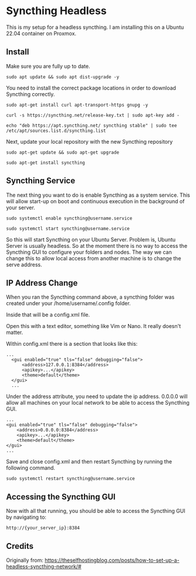 # Syncthing Headless


This is my setup for a headless syncthing.  I am installing this on a Ubuntu 22.04 container on Proxmox.

## Install

Make sure you are fully up to date.

`sudo apt update && sudo apt dist-upgrade -y`

You need to install the correct package locations in order to download Syncthing correctly.

`sudo apt-get install curl apt-transport-https gnupg -y`

`curl -s https://syncthing.net/release-key.txt | sudo apt-key add -`

`echo "deb https://apt.syncthing.net/ syncthing stable" | sudo tee /etc/apt/sources.list.d/syncthing.list`

Next, update your local repository with the new Syncthing repository

`sudo apt-get update && sudo apt-get upgrade`

`sudo apt-get install syncthing`

## Syncthing Service

The next thing you want to do is enable Syncthing as a system service. This will allow start-up on boot and continuous execution in the background of your server.

`sudo systemctl enable syncthing@username.service`

`sudo systemctl start syncthing@username.service`

So this will start Syncthing on your Ubuntu Server.  Problem is, Ubuntu Server is usually headless.  So at the moment there is no way to access the Syncthing GUI to configure your folders and nodes.  The way we can change this to allow local access from another machine is to change the serve address.

## IP Address Change

When you ran the Syncthing command above, a syncthing folder was created under your /home/username/.config folder.

Inside that will be a config.xml file.

Open this with a text editor, something like Vim or Nano. It really doesn't matter.

Within config.xml there is a section that looks like this:
```
...
  <gui enabled="true" tls="false" debugging="false">
      <address>127.0.0.1:8384</address>
      <apikey>...</apikey>
      <theme>default</theme>
  </gui>
  ...
```
Under the address attribute, you need to update the ip address.
0.0.0.0 will allow all machines on your local network to be able to access the Syncthing GUI.
```
...
<gui enabled="true" tls="false" debugging="false">
    <address>0.0.0.0:8384</address>
    <apikey>...</apikey>
    <theme>default</theme>
</gui>
...
```
Save and close config.xml and then restart Syncthing by running the following command.

`sudo systemctl restart syncthing@username.service`

## Accessing the Syncthing GUI

Now with all that running, you should be able to access the Syncthing GUI by navigating to:

`http://{your_server_ip}:8384`

## Credits

Originally from: https://theselfhostingblog.com/posts/how-to-set-up-a-headless-syncthing-network/#
